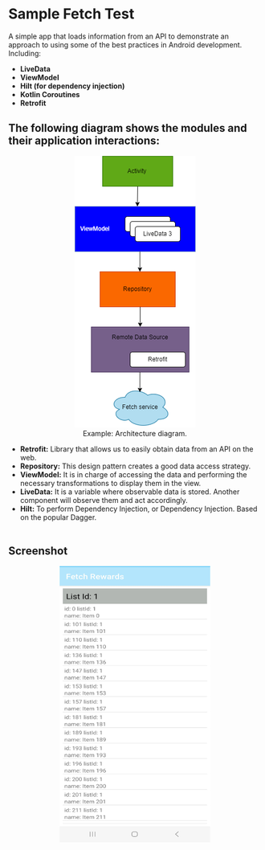 # Sample Fetch Test

A simple app that loads information from an API to demonstrate an approach to using some of the best practices in Android development. 
Including:</br>

* **LiveData**
* **ViewModel**
* **Hilt (for dependency injection)**
* **Kotlin Coroutines**
* **Retrofit**
  
## The following diagram shows the modules and their application interactions:
<p align="center">
  <img src="project/assets/mvvm_diagram.png" alt="Texto alternativo" />
  <br />
  Example: Architecture diagram.
</p>

* **Retrofit:** Library that allows us to easily obtain data from an API on the web.</br>
* **Repository:** This design pattern creates a good data access strategy.</br>
* **ViewModel:** It is in charge of accessing the data and performing the necessary transformations to display them in the view.
* **LiveData:** It is a variable where observable data is stored. Another component will observe them and act accordingly.
* **Hilt:** To perform Dependency Injection, or Dependency Injection. Based on the popular Dagger.</br></br>
## Screenshot
<p align="center">
<img src="project/assets/screen_fetch.jpg" alt="Texto alternativo" width="300" height="550" />
</p>


